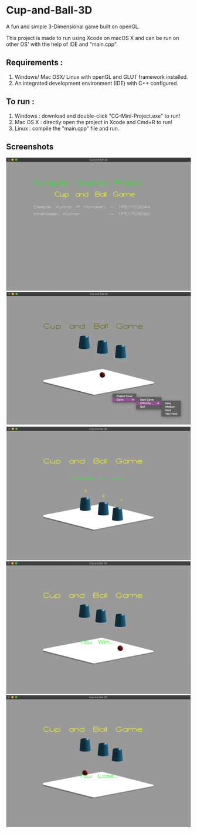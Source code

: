 # Cup-and-Ball-3D

A fun and simple 3-Dimensional game built on openGL.

This project is made to run using Xcode on macOS X and can be run on other OS' with the help of IDE and "main.cpp".

## Requirements : 
1. Windows/ Mac OSX/ Linux with openGL and GLUT framework installed.
2. An integrated development environment (IDE) with C++ configured.

## To run :
1. Windows    :   download and double-click  "CG-Mini-Project.exe" to run!
2. Mac OS X  :    directly open the project in Xcode and  Cmd+R to run!
3. Linux          :    compile the "main.cpp" file and run.

## Screenshots
<img src="./images/init.png">
<img src="./images/screen1.png">
<img src="./images/screen2.png">
<img src="./images/screen3.png">
<img src="./images/screen4.png">
